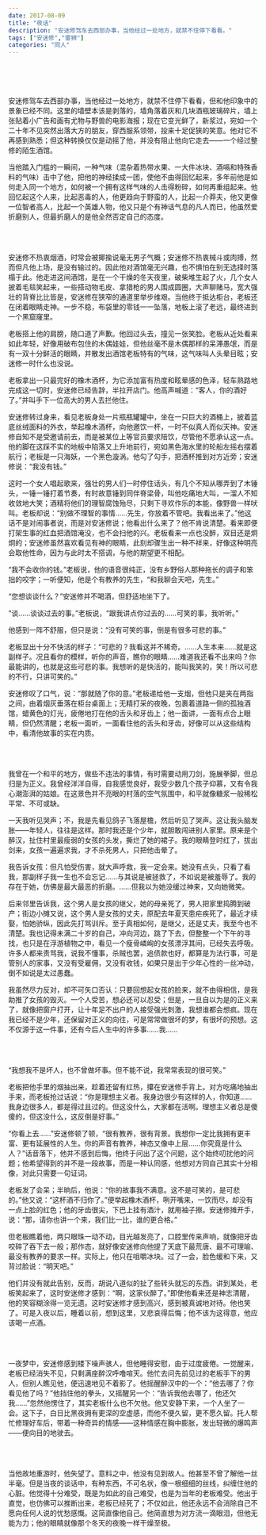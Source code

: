 ```yaml
---
date: 2017-08-09
title: "夜话"
description: "安迷修驾车去西部办事，当他经过一处地方，就禁不住停下看看。"
tags: ["安迷修","雷狮"]
categories: "同人"
---
```


<br/><br/> 

安迷修驾车去西部办事，当他经过一处地方，就禁不住停下看看，但和他印象中的景象已经不同。这里的墙壁本该是剥落的，墙角落着灰和几块酒瓶玻璃碎片，墙上张贴着小广告和画有尤物与野兽的电影海报；现在它变光鲜了，新浆过，宛如一个二十年不见突然出落大方的朋友，穿西服系领带，投来十足促狭的笑意。他对它不再感到熟悉；但这种转换仅仅是动摇了他，并没有阻止他向它走去——一个经过整修的陌生酒馆。

当他踏入门槛的一瞬间，一种气味（混杂着热带水果、一大件冰块、酒嗝和特殊香料的气味）击中了他，把他的神经揉成一团，使他不由得回忆起来，多年前他是如何走入同一个地方，如何被一个拥有这样气味的人击得粉碎，如何再重组起来。他回忆起这个人来，比起恶毒的人，他更趋向于野蛮的人，比起一介莽夫，他又更像一位智者高人，比起一个英雄人物，他又只是个有神话气息的凡人而已，他虽然爱折磨别人，但最折磨人的是他全然否定自己的态度。

<br/><br/>

安迷修不热衷烟酒，时常会被揶揄说毫无男子气概；安迷修不热衷械斗或肉搏，然而但凡他上场，是没有输过的。因此他对酒馆毫无兴趣，也不惧怕在别无选择时落榻于此。他走进这间酒馆，是在一个干燥的冬天夜里，破柴堆生起了火，几个女人披着毛毯笑起来，一些搭动物毛皮、拿猎枪的男人围成圆圈，大声聊赌马，宽大强壮的背脊比比皆是，安迷修在狭窄的通道里举步维艰。当他终于抵达柜台，老板还在闭着眼睛走神。一步不稳，布袋里的零钱一一坠落，地板上滚了老远，最终进到一个黑窟窿里。

老板搭上他的肩膀，随口道了声歉。他回过头去，撞见一张笑脸。老板从近处看来如此年轻，好像用破布包住的木偶娃娃，但他丝毫不是木偶那样的呆滞愚氓，而是有一双十分鲜活的眼睛，并散发出酒馆老板特有的气味，这气味叫人头晕目眩；安迷修一时什么也没说。

老板拿出一只最完好的橡木酒杯，为它添加富有热度和眩晕感的色泽，轻车熟路地完成这一切时，安迷修已经告辞，半拉开店门。他高声喊道：“客人，你的酒好了。”并叫手下一位高大的男人去拦他住。

安迷修转过身来，看见老板身处一片瓶瓶罐罐中，坐在一只巨大的酒桶上，披着蓝底丝绒面料的外衣，举起橡木酒杯，向他邀饮一杯，一时不似真人而似天神。安迷修自知不是受邀请前去，而是被某位上等官员要求陪饮，尽管他不愿承认这一点。他的脚在这踩不实的地板中陷落又上升地前行，宛如黑色海水里的轮船左摇右摆着航行；老板是一只海妖，一个黑色漩涡。他勾了勾手，把酒杯推到对方近旁；安迷修说：“我没有钱。”

这时一个女人唱起歌来，强壮的男人们一时停住话头，有几个不知从哪弄到了木锤头，一锤一锤打着节奏，有时故意锤到同伴脊梁骨，叫他吃痛地大叫，一溜人不知收敛地大笑；酒精将他们的理智腐蚀殆尽，只剩下寻欢作乐的本能，像野兽一样吠叫。老板却说：“别做不理智的事情……先生，你放着不管吧。我看出来了。”他这话不是对闹事者说，而是对安迷修说；他看出什么来了？他不肯说清楚。看来即便打架生事的红血把酒馆淹没，也不会扫他的兴。老板看来一点也没醉，双目还是炯炯的；安迷修虽然喜欢看见有神的眼睛，此刻却骤生出一种不祥来，好像这种明亮会取他性命，因为与此时太不搭调，与他的期望更不相配。

“我不会收你的钱。”老板说，他的语音很纯正，没有乡野俗人那种拖长的调子和笨拙的咬字；一听便知，他是个有教养的先生，“和我聊会天吧，先生。”

“您想谈谈什么？”安迷修并不喝酒，但舒适地坐下了。

“谈……谈谈过去的事。”老板说，“跟我讲点你过去的……可笑的事，我听听。”

他感到一阵不舒服，但只是说：“没有可笑的事，倒是有很多可悲的事。”

老板显出十分不快活的样子：“可悲的？我看这并不稀奇。……人生本来……就是这副样子。况且看你的模样，听你的声音，瞧你的眼睛……难道我还看不出来吗？你最能讲的，也就是这些可悲的事。我想听的是快活的，能叫我笑的，笑！所以可悲的不行，只讲可笑的。”

安迷修叹了口气，说：“那就随了你的意。”老板递给他一支烟，但他只是夹在两指之间，由着烟灰垂落在柜台桌面上；无精打采的夜晚，包裹着道路一侧的孤独酒馆，蜡黄色的灯光，疲倦地打在他的舌头和牙齿上；他一面讲，一面有点合上眼睛，但仍然清醒；老板一面听，一面看住他的舌头和牙齿，好像可以从这些结构中，看清他故事的实在内质。

<br/><br/>

我曾在一个和平的地方，做些不违法的事情，有时需要动用刀剑，施展拳脚，但总归是为正义。我曾经洋洋自得，自我感觉良好，我受少数几个孩子仰慕，又有令我心潮澎湃的姑娘。在这景色并不亮眼的村落的空气氛围中，和平就像糖浆一般稀松平常、不可或缺。

一天我听见哭声；不，我是先看见鸽子飞落屋檐，然后听见了哭声。这让我头脑发胀——年轻人，往往是这样。那时我还是个少年，就胆敢闯进别人家里。原来是个醉汉，扯住村里最瘦弱的女孩的头发，撕烂了她的裙子。我的眼睛登时红了，拔出剑来，女孩一遍遍求我，才不杀死男人，只把他击晕了。

我告诉女孩：但凡怕受伤害，就大声呼救，我一定会来。她没有点头，只看了看我，那副样子我一生也不会忘记……与其说是被拯救了，不如说是被羞辱了。我的存在于她，仿佛是最大最恶的折磨。……但我以为她没缓过神来，又向她微笑。

后来邻里告诉我，这个男人是女孩的继父，她的母亲死了，男人把家里捣腾到破产；街边小摊又说，这个男人是女孩的丈夫，原配去年夏天患疟疾死了，最近才续娶，怕她骄纵，因此先打骂训斥。至于真相如何，是继父，还是丈夫，我至今也不清楚。我也记得未满二十岁的自己，冲向河边，跳了下去，但整整一个下午的寻找，也只是在浮游植物之中，看见一个瘦骨嶙峋的女孩漂浮其间，已经失去呼吸。许多人都来责骂我，说我不懂事，杀贼也罢，追债款也好，都算是为法行事，可是管别人的家事，又没有受雇佣，又没有收钱，如果只是出于少年心性的一丝冲动，倒不如说是太过愚蠢。

我虽然尽力反对，却不可矢口否认：只要回想起女孩的脸来，就不由得相信，是我助推了女孩的毁灭。一个人受苦，想必还可以忍受；但是，一旦自以为是的正义来了，就像把窗户打开，让十年足不出户的人接受强光刺激，我想谁都会想疯。现在我已经不是少年，还保留对正义的向往，可是常常做很坏的梦，有很坏的预想。这不仅源于这一件事，还有今后人生中的许多事……我……

<br/><br/>

“我想我不是坏人，也不曾做坏事。但不能不说，我常常表现的很可笑。”

老板把他手里的烟抽出来，趁着还留有红热，攥在安迷修手背上。对方吃痛地抽出手来，而老板抢过话说：“你是理想主义者。我身边很少有这样的人，你知道……我身边很多人，都是得过且过的。但这没什么，大家都在活啊。理想主义者总是傻傻的，但这没什么，这反倒是好事。”

“你看上去……”安迷修顿了顿，“很有教养，很有背景。我想你一定比我拥有更丰富、更有延展性的人生。你的声音有教养，神态又像中上层……你究竟是什么人？”话音落下，他并不感到后悔，他终于问出了这个问题，这个始终叨扰他的问题；他希望得到的并不是一段故事，而是一种认同感，他想对方同自己其实十分相像，对此只需要一句证词。

老板发了会呆；半晌后，他说：“你的故事我不满意。这不是可笑的，是可悲的。”他又说：“这杯酒不归你了。”便举起橡木酒杯，咧开嘴来，一饮而尽，却没有一点上脸的红色；他的牙齿很尖，下巴上挂有酒汁，就用袖子擦。安迷修摊开手，说：“那，请你也讲一个来，我们比一比，谁的更合格。”

但老板瞧着他，两只眼珠一动不动，目光越发亮了，口腔里传来声响，就像把牙齿咬碎了吞下去一般；那作态，就好像安迷修向他提了天底下最荒唐、最不可理喻、最没有教养的要求一样。实际上，他只在咀嚼冰块。过了一会，脸色缓和下来，又背过脸说：“明天吧。”

他们并没有就此告别，反而，胡说八道似的扯了些转头就忘的东西。讲到某处，老板笑起来了，这时安迷修才感到：“啊，这家伙醉了。”即使他看来还是神志清醒，他的笑容糊涂得一览无遗。这时安迷修才感到高兴，感到被真诚地对待。他也笑了。可是入夜以后，睡着以前，想到这里，又悲哀得后悔；他不该为这得意，他应该喝一点酒。

<br/><br/>

一夜梦中，安迷修感到楼下噪声骇人，但他睡得安慰，由于过度疲倦。一觉醒来，老板已经消失不见，只剩满座醉汉呼噜喧天。他忙去问先前见过的老板手下的男人，但别人瞧见他，便迅速地见不着影了。他摇醒醉汉中的一个：“他去哪了？你看见他了吗？”他挡住他的拳头，又摇醒另一个：“告诉我他去哪了，他还欠我……”忽然他愣住了，其实老板什么也不欠他。他又安静下来，一个人坐了一会。这下子，白日比黑夜拥有更深的空虚感，而他不便久留，更不愿久留。托人帮忙修理好车后，带着一种奇异的情感——这种情感在胸中膨胀，发出轻微的爆鸣声——便向目的地驶去。

<br/><br/>

当他故地重游时，他失望了。意料之中，他没有见到故人。他甚至不曾了解他一丝半毫。但是当夜的谈话中，有种东西，不可名状，像一根细细的丝线，纠缠住他的心脏。他觉得十分难受，既是为如此的自己难受，也是为当年的老板难受。他出于直觉，也仿佛可以推断出来，老板已经死了；不仅如此，他还永远不会消除自己不愿向任何人说的忧愁感慨。这简直像他自己。他简直想为对方流一滴眼泪，但他无能为力；他的眼睛就像那个冬天的夜晚一样干燥至极。